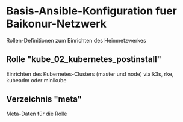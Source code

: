 # Basis-Ansible-Konfiguration fuer Baikonur-Netzwerk
Rollen-Definitionen zum Einrichten des Heimnetzwerkes

## Rolle "kube_02_kubernetes_postinstall"
Einrichten des Kubernetes-Clusters (master und node) via k3s, rke, kubeadm oder minikube

## Verzeichnis "meta"
Meta-Daten für die Rolle
